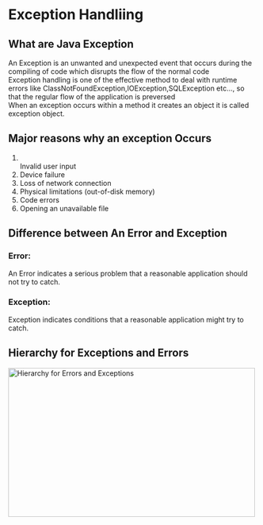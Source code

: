 <h1>⁡⁣⁢⁣Exception Handliing⁡</h1>
<h2>⁡⁣⁢⁣What are Java Exception⁡</h2>
An Exception is an unwanted and unexpected event that occurs during the compiling of code which disrupts the flow of the normal code<br>
Exception handling is one of the effective method to deal with runtime errors like ClassNotFoundException,IOException,SQLException etc..., so that the regular flow of the application is preversed<br>
When an exception occurs within a method it creates an object it is called exception object.<br>

<h2>⁡⁣⁢⁣Major reasons why an exception Occurs⁡</h2>
<ol>
<li></li>Invalid user input</li>
<li>Device failure</li>
<li>Loss of network connection</li>
<li>Physical limitations (out-of-disk memory)</li>
<li>Code errors</li>
<li>Opening an unavailable file</li>
</ol>

<h2>⁡⁣⁢⁣Difference between An Error and Exception⁡</h2>
<h3>⁡⁢⁣⁣Error:⁡</h3>
 An Error indicates a serious problem that a reasonable application should not try to catch.
<h3>⁡⁢⁣⁣Exception:⁡</h3>
 Exception indicates conditions that a reasonable application might try to catch.

 <h2>⁡⁣⁢⁣Hierarchy for Exceptions and Errors⁡</h2>
 <img src="https://media.geeksforgeeks.org/wp-content/uploads/20230613122108/Exception-Handling-768.png" alt="Hierarchy for Errors and Exceptions" width="498" height="300">